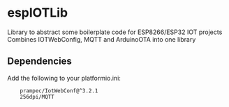 # espIOTLib
Library to abstract some boilerplate code for ESP8266/ESP32 IOT projects
Combines IOTWebConfig, MQTT and ArduinoOTA into one library

## Dependencies
Add the following to your platformio.ini:
```
    prampec/IotWebConf@^3.2.1
    256dpi/MQTT
```